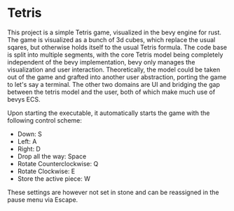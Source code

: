 # Tetris
This project is a simple Tetris game, visualized in the bevy engine for rust. The game is visualized as a bunch of 3d cubes, which replace the usual sqares, but otherwise holds itself to the usual Tetris formula. The code base is split into multiple segments, with the core Tetris model being completely independent of the bevy implementation, bevy only manages the visualization and user interaction. Theoretically, the model could be taken out of the game and grafted into another user abstraction, porting the game to let's say a terminal. The other two domains are UI and bridging the gap between the tetris model and the user, both of which make much use of bevys ECS. 

Upon starting the executable, it automatically starts the game with the following control scheme: 
- Down: S
- Left: A
- Right: D
- Drop all the way: Space
- Rotate Counterclockwise: Q
- Rotate Clockwise: E
- Store the active piece: W

These settings are however not set in stone and can be reassigned in the pause menu via Escape. 